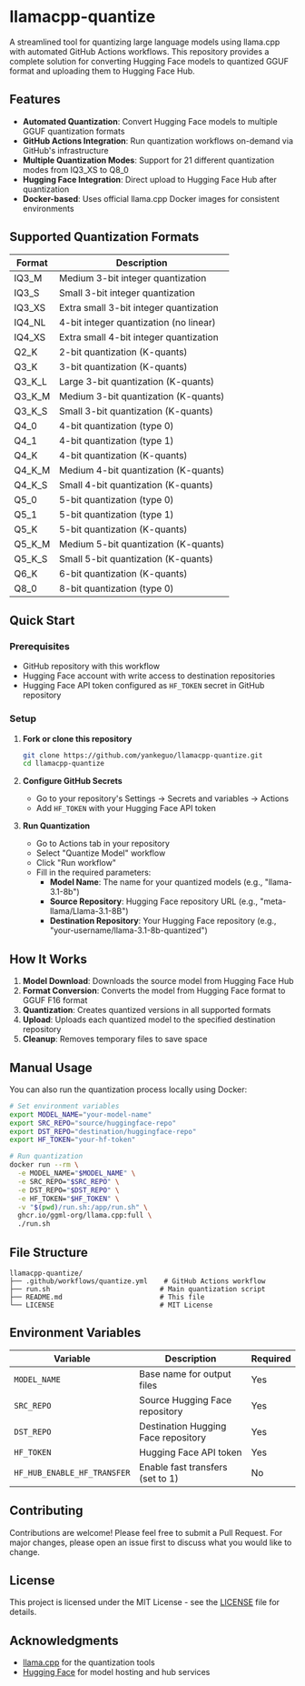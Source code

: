 # llamacpp-quantize

A streamlined tool for quantizing large language models using llama.cpp with automated GitHub Actions workflows. This repository provides a complete solution for converting Hugging Face models to quantized GGUF format and uploading them to Hugging Face Hub.

## Features

- **Automated Quantization**: Convert Hugging Face models to multiple GGUF quantization formats
- **GitHub Actions Integration**: Run quantization workflows on-demand via GitHub's infrastructure
- **Multiple Quantization Modes**: Support for 21 different quantization modes from IQ3_XS to Q8_0
- **Hugging Face Integration**: Direct upload to Hugging Face Hub after quantization
- **Docker-based**: Uses official llama.cpp Docker images for consistent environments

## Supported Quantization Formats

| Format | Description |
|--------|-------------|
| IQ3_M | Medium 3-bit integer quantization |
| IQ3_S | Small 3-bit integer quantization |
| IQ3_XS | Extra small 3-bit integer quantization |
| IQ4_NL | 4-bit integer quantization (no linear) |
| IQ4_XS | Extra small 4-bit integer quantization |
| Q2_K | 2-bit quantization (K-quants) |
| Q3_K | 3-bit quantization (K-quants) |
| Q3_K_L | Large 3-bit quantization (K-quants) |
| Q3_K_M | Medium 3-bit quantization (K-quants) |
| Q3_K_S | Small 3-bit quantization (K-quants) |
| Q4_0 | 4-bit quantization (type 0) |
| Q4_1 | 4-bit quantization (type 1) |
| Q4_K | 4-bit quantization (K-quants) |
| Q4_K_M | Medium 4-bit quantization (K-quants) |
| Q4_K_S | Small 4-bit quantization (K-quants) |
| Q5_0 | 5-bit quantization (type 0) |
| Q5_1 | 5-bit quantization (type 1) |
| Q5_K | 5-bit quantization (K-quants) |
| Q5_K_M | Medium 5-bit quantization (K-quants) |
| Q5_K_S | Small 5-bit quantization (K-quants) |
| Q6_K | 6-bit quantization (K-quants) |
| Q8_0 | 8-bit quantization (type 0) |

## Quick Start

### Prerequisites

- GitHub repository with this workflow
- Hugging Face account with write access to destination repositories
- Hugging Face API token configured as `HF_TOKEN` secret in GitHub repository

### Setup

1. **Fork or clone this repository**
   ```bash
   git clone https://github.com/yankeguo/llamacpp-quantize.git
   cd llamacpp-quantize
   ```

2. **Configure GitHub Secrets**
   - Go to your repository's Settings → Secrets and variables → Actions
   - Add `HF_TOKEN` with your Hugging Face API token

3. **Run Quantization**
   - Go to Actions tab in your repository
   - Select "Quantize Model" workflow
   - Click "Run workflow"
   - Fill in the required parameters:
     - **Model Name**: The name for your quantized models (e.g., "llama-3.1-8b")
     - **Source Repository**: Hugging Face repository URL (e.g., "meta-llama/Llama-3.1-8B")
     - **Destination Repository**: Your Hugging Face repository (e.g., "your-username/llama-3.1-8b-quantized")

## How It Works

1. **Model Download**: Downloads the source model from Hugging Face Hub
2. **Format Conversion**: Converts the model from Hugging Face format to GGUF F16 format
3. **Quantization**: Creates quantized versions in all supported formats
4. **Upload**: Uploads each quantized model to the specified destination repository
5. **Cleanup**: Removes temporary files to save space

## Manual Usage

You can also run the quantization process locally using Docker:

```bash
# Set environment variables
export MODEL_NAME="your-model-name"
export SRC_REPO="source/huggingface-repo"
export DST_REPO="destination/huggingface-repo"
export HF_TOKEN="your-hf-token"

# Run quantization
docker run --rm \
  -e MODEL_NAME="$MODEL_NAME" \
  -e SRC_REPO="$SRC_REPO" \
  -e DST_REPO="$DST_REPO" \
  -e HF_TOKEN="$HF_TOKEN" \
  -v "$(pwd)/run.sh:/app/run.sh" \
  ghcr.io/ggml-org/llama.cpp:full \
  ./run.sh
```

## File Structure

```
llamacpp-quantize/
├── .github/workflows/quantize.yml    # GitHub Actions workflow
├── run.sh                           # Main quantization script
├── README.md                        # This file
└── LICENSE                          # MIT License
```

## Environment Variables

| Variable | Description | Required |
|----------|-------------|----------|
| `MODEL_NAME` | Base name for output files | Yes |
| `SRC_REPO` | Source Hugging Face repository | Yes |
| `DST_REPO` | Destination Hugging Face repository | Yes |
| `HF_TOKEN` | Hugging Face API token | Yes |
| `HF_HUB_ENABLE_HF_TRANSFER` | Enable fast transfers (set to 1) | No |

## Contributing

Contributions are welcome! Please feel free to submit a Pull Request. For major changes, please open an issue first to discuss what you would like to change.

## License

This project is licensed under the MIT License - see the [LICENSE](LICENSE) file for details.

## Acknowledgments

- [llama.cpp](https://github.com/ggerganov/llama.cpp) for the quantization tools
- [Hugging Face](https://huggingface.co) for model hosting and hub services
